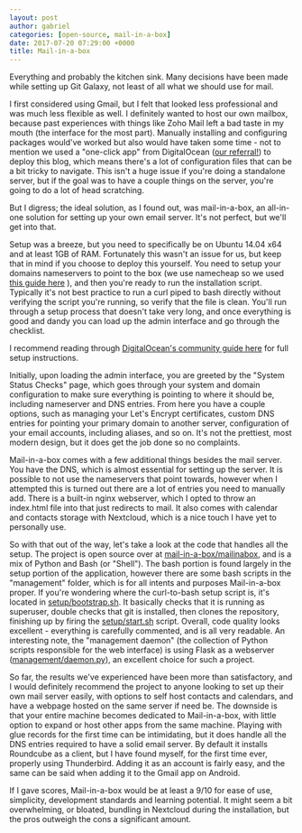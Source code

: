 ```yaml
---
layout: post
author: gabriel
categories: [open-source, mail-in-a-box]
date: 2017-07-20 07:29:00 +0000
title: Mail-in-a-box
---
```


Everything and probably the kitchen sink.
Many decisions have been made while setting up Git Galaxy, not least of all what
we should use for mail.

I first considered using Gmail, but I felt that looked less professional and was
much less flexible as well. I definitely wanted to host our own mailbox, because
past experiences with things like Zoho Mail left a bad taste in my mouth (the
interface for the most part). Manually installing and configuring packages
would've worked but also would have taken some time - not to mention we used a
"one-click app" from DigitalOcean ([our referral!](https://m.do.co/c/fb360f382c7e))
to deploy this blog, which means there's a lot
of configuration files that can be a bit tricky to navigate. This isn't a huge
issue if you're doing a standalone server, but if the goal was to have a couple
things on the server, you're going to do a lot of head scratching.

But I digress; the ideal solution, as I found out, was mail-in-a-box, an
all-in-one solution for setting up your own email server. It's not perfect, but
we'll get into that.

Setup was a breeze, but you need to specifically be on Ubuntu 14.04 x64 and at
least 1GB of RAM. Fortunately this wasn't an issue for us, but keep that in mind
if you choose to deploy this yourself. You need to setup your domains
nameservers to point to the box (we use namecheap so we used [this guide here](https://www.namecheap.com/support/knowledgebase/article.aspx/292/10/how-can-i-update-my-personal-nameservers-ip-address)
), and then you're ready to run the installation script. Typically it's not best
practice to run a curl piped to bash directly without verifying the script
you're running, so verify that the file is clean. You'll run through a setup
process that doesn't take very long, and once everything is good and dandy you
can load up the admin interface and go through the checklist.

I recommend reading through [DigitalOcean's community guide here](https://www.digitalocean.com/community/tutorials/how-to-run-your-own-mail-server-with-mail-in-a-box-on-ubuntu-14-04)
 for full setup instructions.

Initially, upon loading the admin interface, you are greeted by the "System
Status Checks" page, which goes through your system and domain configuration to
make sure everything is pointing to where it should be, including nameserver and
DNS entries. From here you have a couple options, such as managing your Let's
Encrypt certificates, custom DNS entries for pointing your primary domain to
another server, configuration of your email accounts, including aliases, and so
on. It's not the prettiest, most modern design, but it does get the job done so
no complaints.

Mail-in-a-box comes with a few additional things besides the mail server. You
have the DNS, which is almost essential for setting up the server. It is
possible to not use the nameservers that point towards, however when I attempted
this is turned out there are a lot  of entries you need to manually add. There
is a built-in nginx webserver, which I opted to throw an index.html file into
that just redirects to mail. It also comes with calendar and contacts storage
with Nextcloud, which is a nice touch I have yet to personally use.

So with that out of the way, let's take a look at the code that handles all the
setup. The project is open source over at [mail-in-a-box/mailinabox](https://github.com/mail-in-a-box/mailinabox), and is a mix of Python and Bash
(or "Shell"). The bash portion is found largely in the setup portion of the
application, however there are some bash scripts in the "management" folder,
which is for all intents and purposes Mail-in-a-box proper. If you're wondering
where the curl-to-bash setup script is, it's located in [setup/bootstrap.sh](https://github.com/mail-in-a-box/mailinabox/blob/master/setup/bootstrap.sh). It
basically checks that it is running as superuser, double checks that git is
installed, then clones the repository, finishing up by firing the [setup/start.sh](https://github.com/mail-in-a-box/mailinabox/blob/master/setup/start.sh)
script. Overall, code quality looks excellent - everything is carefully
commented, and is all very readable. An interesting note, the "management
daemon" (the collection of Python scripts responsible for the web interface) is
using Flask as a webserver ([management/daemon.py](https://github.com/mail-in-a-box/mailinabox/blob/master/management/daemon.py)),
an excellent choice for such a project.

So far, the results we've experienced have been more than satisfactory, and I
would definitely recommend the project to anyone looking to set up their own
mail server easily, with options to self host contacts and calendars, and have a
webpage hosted on the same server if need be. The downside is that your entire
machine becomes dedicated to Mail-in-a-box, with little option to expand or host
other apps from the same machine. Playing with glue records for the first time
can be intimidating, but it does handle all the DNS entries required to have a
solid email server. By default it installs Roundcube as a client, but I have
found myself, for the first time ever, properly using Thunderbird. Adding it as
an account is fairly easy, and the same can be said when adding it to the Gmail
app on Android.

If I gave scores, Mail-in-a-box would be at least a 9/10 for ease of use,
simplicity, development standards and learning potential. It might seem a bit
overwhelming, or bloated, bundling in Nextcloud during the installation, but the
pros outweigh the cons a significant amount.